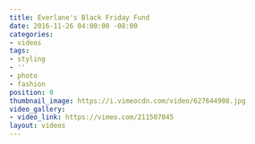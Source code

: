 ```yaml
---
title: Everlane's Black Friday Fund
date: 2016-11-26 04:00:00 -08:00
categories:
- videos
tags:
- styling
- ''
- photo
- fashion
position: 0
thumbnail_image: https://i.vimeocdn.com/video/627644908.jpg
video_gallery:
- video_link: https://vimeo.com/211507045
layout: videos
---
```


